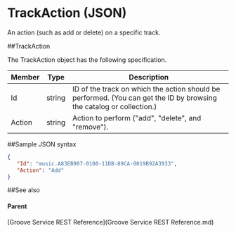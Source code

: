 # TrackAction (JSON)        

An action (such as add or delete) on a specific track. 

##TrackAction


The TrackAction object has the following specification.

| **Member** | **Type** | **Description**                                                                                                      |
|------------|----------|----------------------------------------------------------------------------------------------------------------------|
| Id         | string   | ID of the track on which the action should be performed. (You can get the ID by browsing the catalog or collection.) |
| Action     | string   | Action to perform ("add", "delete", and "remove").                                                                   |

##Sample JSON syntax
```json
{
   "Id": "music.A83EB907-0100-11DB-89CA-0019B92A3933",
   "Action": "Add"
}
```
##See also


#### Parent  

[Groove Service REST Reference](Groove Service REST Reference.md)
